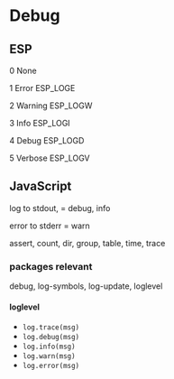 # Debug

## ESP

0 None

1 Error ESP\_LOGE

2 Warning ESP\_LOGW

3 Info ESP\_LOGI

4 Debug ESP\_LOGD

5 Verbose ESP\_LOGV

## JavaScript

log to stdout,   = debug, info

error to stderr = warn

assert, count, dir, group, table, time, trace

### packages relevant

debug, log-symbols, log-update, loglevel

#### loglevel

* `log.trace(msg)`
* `log.debug(msg)`
* `log.info(msg)`
* `log.warn(msg)`
* `log.error(msg)`
